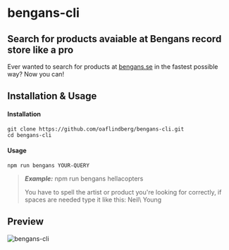 # bengans-cli

## Search for products avaiable at Bengans record store like a pro
Ever wanted to search for products at [bengans.se](https://bengans.se) in the fastest possible way? Now you can!

## Installation & Usage

#### Installation
``` 
git clone https://github.com/oaflindberg/bengans-cli.git
cd bengans-cli 
```

#### Usage
``` 
npm run bengans YOUR-QUERY 
```
> ***Example:*** npm run bengans hellacopters
> 
> You have to spell the artist or product you're looking for correctly, if spaces are needed type it like this: Neil\ Young


## Preview 
![bengans-cli](https://user-images.githubusercontent.com/45793849/131515943-d7e44a51-760f-43d2-8d42-49f3db9026ec.gif)
